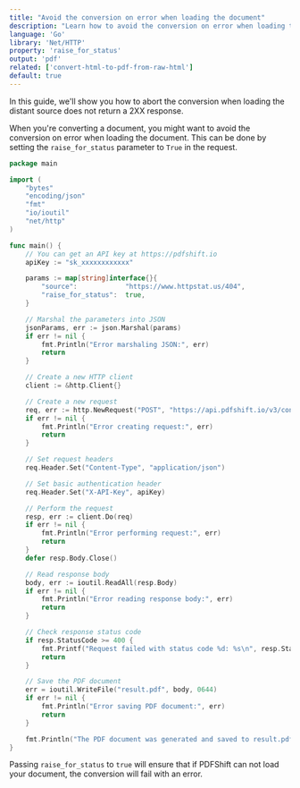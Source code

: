 ```yaml
---
title: "Avoid the conversion on error when loading the document"
description: "Learn how to avoid the conversion on error when loading the document using Go and the Net/HTTP library and relies on the PDFShift's API."
language: 'Go'
library: 'Net/HTTP'
property: 'raise_for_status'
output: 'pdf'
related: ['convert-html-to-pdf-from-raw-html']
default: true
---
```


In this guide, we'll show you how to abort the conversion when loading the distant source does not return a 2XX response.

When you're converting a document, you might want to avoid the conversion on error when loading the document. This can be done by setting the `raise_for_status` parameter to `True` in the request.


```go
package main

import (
	"bytes"
	"encoding/json"
	"fmt"
	"io/ioutil"
	"net/http"
)

func main() {
	// You can get an API key at https://pdfshift.io
	apiKey := "sk_xxxxxxxxxxxx"

	params := map[string]interface{}{
		"source":            "https://www.httpstat.us/404",
		"raise_for_status":  true,
	}

	// Marshal the parameters into JSON
	jsonParams, err := json.Marshal(params)
	if err != nil {
		fmt.Println("Error marshaling JSON:", err)
		return
	}

	// Create a new HTTP client
	client := &http.Client{}

	// Create a new request
	req, err := http.NewRequest("POST", "https://api.pdfshift.io/v3/convert/pdf", bytes.NewBuffer(jsonParams))
	if err != nil {
		fmt.Println("Error creating request:", err)
		return
	}

	// Set request headers
	req.Header.Set("Content-Type", "application/json")

	// Set basic authentication header
	req.Header.Set("X-API-Key", apiKey)

	// Perform the request
	resp, err := client.Do(req)
	if err != nil {
		fmt.Println("Error performing request:", err)
		return
	}
	defer resp.Body.Close()

	// Read response body
	body, err := ioutil.ReadAll(resp.Body)
	if err != nil {
		fmt.Println("Error reading response body:", err)
		return
	}

	// Check response status code
	if resp.StatusCode >= 400 {
		fmt.Printf("Request failed with status code %d: %s\n", resp.StatusCode, string(body))
		return
	}

	// Save the PDF document
	err = ioutil.WriteFile("result.pdf", body, 0644)
	if err != nil {
		fmt.Println("Error saving PDF document:", err)
		return
	}

	fmt.Println("The PDF document was generated and saved to result.pdf")
}
```

Passing `raise_for_status` to `true` will ensure that if PDFShift can not load your document, the conversion will fail with an error.